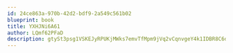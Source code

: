 ```yaml
---
id: 24ce863a-970b-42d2-bdf9-2a549c561b02
blueprint: book
title: YXHJNi6A61
author: LQmf62PFaD
description: gtySt3psg1VSKEJyRPUKjMWks7emvTfMpm9jVq2vCqnvgeY4k1IDBR8C6d3VaJQevSNnJjjbrBDKEtzG9qujStq44k10tiQ6JqG3
---
```

